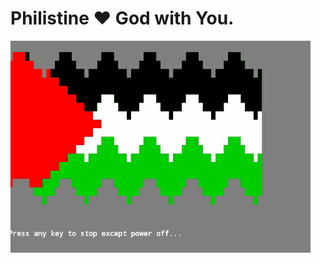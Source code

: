 # Philistine ❤️ God with You.
![Philistine Flag](https://raw.githubusercontent.com/Basel-Alhajeri-MBH/philistine-flag-art/main/Gif_20231021151317.gif)
